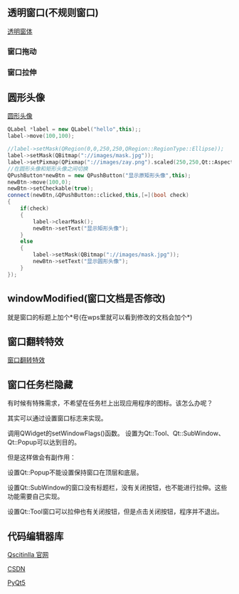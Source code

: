 ## 透明窗口(不规则窗口)

[透明窗体](https://blog.csdn.net/zzwdkxx/article/details/30034403)

### 窗口拖动

### 窗口拉伸

## 圆形头像 

[圆形头像](https://zhuanlan.zhihu.com/p/131260375)

```cpp
QLabel *label = new QLabel("hello",this);;
label->move(100,100);

//label->setMask(QRegion(0,0,250,250,QRegion::RegionType::Ellipse));
label->setMask(QBitmap("://images/mask.jpg"));
label->setPixmap(QPixmap("://images/zay.png").scaled(250,250,Qt::AspectRatioMode::KeepAspectRatio));
//在圆形头像和矩形头像之间切换
QPushButton*newBtn = new QPushButton("显示原矩形头像",this);
newBtn->move(100,0);
newBtn->setCheckable(true);
connect(newBtn,&QPushButton::clicked,this,[=](bool check)
{
    if(check)
    {
        label->clearMask();
        newBtn->setText("显示矩形头像");
    }
    else
    {
        label->setMask(QBitmap("://images/mask.jpg"));
        newBtn->setText("显示圆形头像");
    }
});
```



## windowModified(窗口文档是否修改)

就是窗口的标题上加个*号(在wps里就可以看到修改的文档会加个\*)

## 窗口翻转特效

[窗口翻转特效](https://blog.csdn.net/wanghualin033/article/details/78619222)



## 窗口任务栏隐藏

有时候有特殊需求，不希望在任务栏上出现应用程序的图标。该怎么办呢？

其实可以通过设置窗口标志来实现。

调用QWidget的setWindowFlags()函数。 设置为Qt::Tool、Qt::SubWindow、Qt::Popup可以达到目的。



但是这样做会有副作用：

设置Qt::Popup不能设置保持窗口在顶层和底层。

设置Qt::SubWindow的窗口没有标题栏，没有关闭按钮，也不能进行拉伸。这些功能需要自己实现。

设置Qt::Tool窗口可以拉伸也有关闭按钮，但是点击关闭按钮，程序并不退出。



## 代码编辑器库

[Qscitinlla 官网 ](https://qscintilla.com/#home)           

[CSDN](https://blog.csdn.net/weixin_38326893/article/details/80001548)

[PyQt5](https://blog.csdn.net/caojianhua2018/article/details/102454748)
